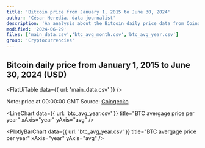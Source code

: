 ```yaml
---
title: 'Bitcoin price from January 1, 2015 to June 30, 2024'
author: 'César Heredia, data journalist'
description: 'An analysis about the Bitcoin daily price data from Coingecko'
modified: '2024-06-29'
files: ['main_data.csv','btc_avg_month.csv','btc_avg_year.csv']
group: 'Cryptocurrencies'
---
```


## Bitcoin daily price from January 1, 2015 to June 30, 2024 (USD)

<FlatUiTable
  data={{
    url: 'main_data.csv'
  }}
/>
    
Note: price at 00:00:00 GMT
Source: [Coingecko](https://www.coingecko.com/es/monedas/bitcoin/historical_data)

<LineChart
  data={{
    url: 'btc_avg_year.csv'
  }}
  title="BTC avergage price per year"
  xAxis="year"
  yAxis="avg"
/>

<PlotlyBarChart
  data={{
    url: 'btc_avg_year.csv'
  }}
  title="BTC avergage price per year"
  xAxis="year"
  yAxis="avg"
/>
